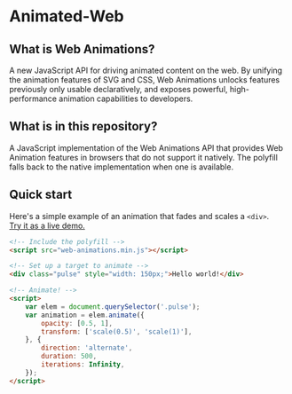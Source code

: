 # Animated-Web

What is Web Animations?
-----------------------

A new JavaScript API for driving animated content on the web. By unifying
the animation features of SVG and CSS, Web Animations unlocks features
previously only usable declaratively, and exposes powerful, high-performance
animation capabilities to developers.

What is in this repository?
---------------------------

A JavaScript implementation of the Web Animations API that provides Web
Animation features in browsers that do not support it natively. The polyfill
falls back to the native implementation when one is available.

Quick start
-----------

Here's a simple example of an animation that fades and scales a `<div>`.  
[Try it as a live demo.](http://jsbin.com/yageyezabo/edit?html,js,output)

```html
<!-- Include the polyfill -->
<script src="web-animations.min.js"></script>

<!-- Set up a target to animate -->
<div class="pulse" style="width: 150px;">Hello world!</div>

<!-- Animate! -->
<script>
    var elem = document.querySelector('.pulse');
    var animation = elem.animate({
        opacity: [0.5, 1],
        transform: ['scale(0.5)', 'scale(1)'],
    }, {
        direction: 'alternate',
        duration: 500,
        iterations: Infinity,
    });
</script>
```
